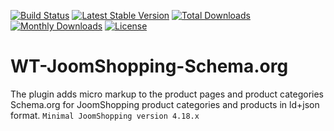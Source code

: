 [![Build Status](https://travis-ci.org/sergeytolkachyov/WT-JoomShopping-Schema.org.svg?branch=master)](https://travis-ci.org/sergeytolkachyov/WT-JoomShopping-Schema.org)
[![Latest Stable Version](https://poser.pugx.org/sergeytolkachyov/WT-JoomShopping-Schema.org/v/stable)](https://packagist.org/packages/sergeytolkachyov/WT-JoomShopping-Schema.org)
[![Total Downloads](https://poser.pugx.org/sergeytolkachyov/WT-JoomShopping-Schema.org/downloads)](https://packagist.org/packages/sergeytolkachyov/WT-JoomShopping-Schema.org)
[![Monthly Downloads](https://poser.pugx.org/sergeytolkachyov/WT-JoomShopping-Schema.org/d/monthly)](https://packagist.org/packages/sergeytolkachyov/WT-JoomShopping-Schema.org)
[![License](https://poser.pugx.org/sergeytolkachyov/WT-JoomShopping-Schema.org/license)](https://packagist.org/packages/sergeytolkachyov/WT-JoomShopping-Schema.org)
# WT-JoomShopping-Schema.org
The plugin adds micro markup to the product pages and product categories Schema.org for JoomShopping product categories and  products in ld+json format.
``Minimal JoomShopping version 4.18.x``
